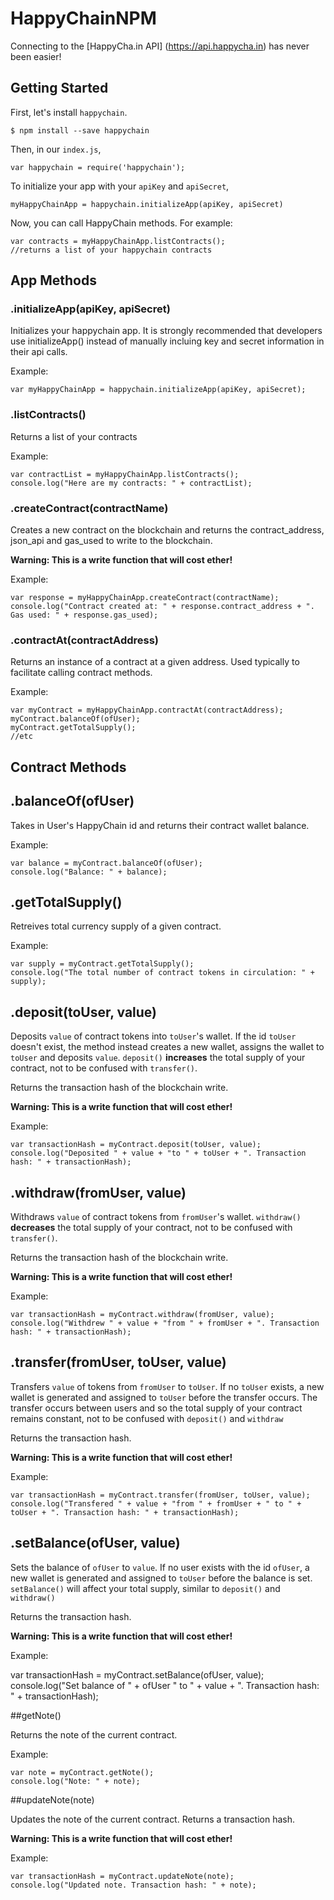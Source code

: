 # HappyChainNPM

Connecting to the [HappyCha.in API] (https://api.happycha.in) has never been easier!

## Getting Started

First, let's install `happychain`.

``` $ npm install --save happychain ```

Then, in our `index.js`,

```var happychain = require('happychain');```

To initialize your app with your `apiKey` and `apiSecret`,

```myHappyChainApp = happychain.initializeApp(apiKey, apiSecret)```

Now, you can call HappyChain methods. For example:

    var contracts = myHappyChainApp.listContracts();
    //returns a list of your happychain contracts
    
## App Methods

### .initializeApp(apiKey, apiSecret)

Initializes your happychain app. It is strongly recommended that developers use initializeApp() instead of manually incluing key and secret information in their api calls.

Example:

    var myHappyChainApp = happychain.initializeApp(apiKey, apiSecret);
    
### .listContracts()

Returns a list of your contracts

Example:

    var contractList = myHappyChainApp.listContracts();
    console.log("Here are my contracts: " + contractList);
    
### .createContract(contractName)

Creates a new contract on the blockchain and returns the contract_address, json_api and gas_used to write to the blockchain.

**Warning: This is a write function that will cost ether!**

Example: 

    var response = myHappyChainApp.createContract(contractName);
    console.log("Contract created at: " + response.contract_address + ". Gas used: " + response.gas_used);

### .contractAt(contractAddress)

Returns an instance of a contract at a given address. Used typically to facilitate calling contract methods.

Example: 

    var myContract = myHappyChainApp.contractAt(contractAddress);
    myContract.balanceOf(ofUser);
    myContract.getTotalSupply();
    //etc
    
## Contract Methods

## .balanceOf(ofUser)

Takes in User's HappyChain id and returns their contract wallet balance. 

Example:

    var balance = myContract.balanceOf(ofUser);
    console.log("Balance: " + balance);

## .getTotalSupply()

Retreives total currency supply of a given contract.

Example:

    var supply = myContract.getTotalSupply();
    console.log("The total number of contract tokens in circulation: " + supply);

##  .deposit(toUser, value)

Deposits ```value``` of contract tokens into ```toUser```'s wallet. If the id ```toUser``` doesn't exist, the method instead creates a new wallet, assigns the wallet to ```toUser``` and deposits ```value```.
```deposit()``` **increases** the total supply of your contract, not to be confused with ```transfer()```.

Returns the transaction hash of the blockchain write.

**Warning: This is a write function that will cost ether!**

Example:
    
    var transactionHash = myContract.deposit(toUser, value);
    console.log("Deposited " + value + "to " + toUser + ". Transaction hash: " + transactionHash);

## .withdraw(fromUser, value)

Withdraws ```value``` of contract tokens from ```fromUser```'s wallet.
```withdraw()``` **decreases** the total supply of your contract, not to be confused with ```transfer()```.

Returns the transaction hash of the blockchain write.

**Warning: This is a write function that will cost ether!**

Example:
    
    var transactionHash = myContract.withdraw(fromUser, value);
    console.log("Withdrew " + value + "from " + fromUser + ". Transaction hash: " + transactionHash);
    
## .transfer(fromUser, toUser, value)

Transfers ```value``` of tokens from ```fromUser``` to ```toUser```. If no ```toUser``` exists, a new wallet is generated and assigned to ```toUser``` before the transfer occurs. The transfer occurs between users and so the total supply of your contract remains constant, not to be confused with ```deposit()``` and ```withdraw```

Returns the transaction hash.

**Warning: This is a write function that will cost ether!**

Example:
 
    var transactionHash = myContract.transfer(fromUser, toUser, value);
    console.log("Transfered " + value + "from " + fromUser + " to " + toUser + ". Transaction hash: " + transactionHash);

## .setBalance(ofUser, value)

Sets the balance of ```ofUser``` to ```value```. If no user exists with the id ```ofUser```, a new wallet is generated and assigned to ```toUser``` before the balance is set. ```setBalance()``` will affect your total supply, similar to ```deposit()``` and ```withdraw()```

Returns the transaction hash.

**Warning: This is a write function that will cost ether!**

Example:

   var transactionHash = myContract.setBalance(ofUser, value);
   console.log("Set balance of " + ofUser " to " + value + ". Transaction hash: " + transactionHash);

##getNote()

Returns the note of the current contract.

Example: 

    var note = myContract.getNote();
    console.log("Note: " + note);

##updateNote(note)

Updates the note of the current contract. Returns a transaction hash.

**Warning: This is a write function that will cost ether!**

Example:

    var transactionHash = myContract.updateNote(note);
    console.log("Updated note. Transaction hash: " + note);
